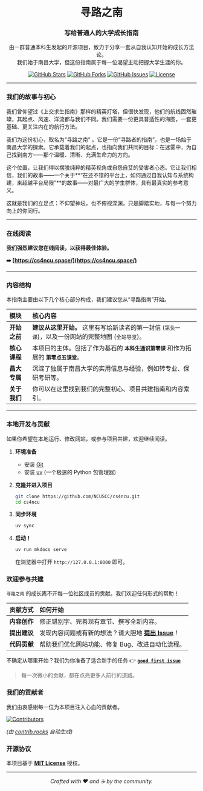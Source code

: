 <div align="center">

  <!-- Logo for 寻路之南 can be placed here once designed -->
  <!-- <img src="docs/assets/logo.png" alt="寻路之南 Logo" width="150"/> -->

  # 寻路之南
  ### 写给普通人的大学成长指南

  由一群普通本科生发起的开源项目，致力于分享一套从自我认知开始的成长方法论。<br>我们始于南昌大学，但这份指南属于每一位渴望主动把握大学生涯的你。

  [![GitHub Stars](https://img.shields.io/github/stars/NCUSCC/cs4ncu.svg?style=flat-square)](https://github.com/NCUSCC/cs4ncu/stargazers)
  [![GitHub Forks](https://img.shields.io/github/forks/NCUSCC/cs4ncu.svg?style=flat-square)](https://github.com/NCUSCC/cs4ncu/network/members)
  [![GitHub Issues](https://img.shields.io/github/issues/NCUSCC/cs4ncu.svg?style=flat-square)](https://github.com/NCUSCC/cs4ncu/issues)
  [![License](https://img.shields.io/badge/license-MIT-blue.svg?style=flat-square)](/LICENSE)

</div>

---

### 我们的故事与初心

我们曾仰望过《上交求生指南》那样的精英灯塔，但很快发现，他们的航线固然璀璨，其起点、风速、洋流都与我们不同。我们需要一份更具普适性的海图，一套更基础、更关注内在的航行方法。

我们为这份初心，取名为“寻路之南” 。它是一份“寻路者的指南”，也是一场始于南昌大学的探索。它承载着我们的起点，也指向我们共同的目标：在迷雾中，为自己找到南方——那个温暖、清晰、充满生命力的方向。

这个位置，让我们得以摆脱纯粹的精英视角或自怨自艾的受害者心态。它让我们相信，我们的故事——一个关于**“在还不错的平台上，如何通过自我认知与系统构建，来超越平台局限”**的故事——对最广大的学生群体，具有最真实的参考意义。

这就是我们的立足点：不仰望神坛，也不俯视深渊，只是脚踏实地，与每一个努力向上的你同行。

---

### 在线阅读

**我们强烈建议您在线阅读，以获得最佳体验。**

**➡️ [https://cs4ncu.space/](https://cs4ncu.space/)**

---

### 内容结构

本指南主要由以下几个核心部分构成，我们建议您从“寻路指南”开始。

| 模块 | 核心内容 |
| :--- | :--- |
| **开始之前** | **建议从这里开始。** 这里有写给新读者的第一封信 (`第负一课`)，以及一份网站的完整地图 (`全站导览`)。|
| **核心课程** | 本项目的主体。包括了作为基石的 **`本科生通识第零课`** 和作为拓展的 **`第零点五课堂`**。 |
| **昌大专属** | 沉淀了独属于南昌大学的实用信息与经验，例如转专业、保研考研等。 |
| **关于我们** | 你可以在这里找到我们的完整初心、项目共建指南和内容索引。 |

---

### 本地开发与贡献

如果你希望在本地运行、修改网站，或参与项目共建，欢迎继续阅读。

1.  **环境准备**
    *   安装 [Git](https://git-scm.com/)
    *   安装 [uv](https://github.com/astral-sh/uv#installation) (一个极速的 Python 包管理器)

2.  **克隆并进入项目**
    ```bash
    git clone https://github.com/NCUSCC/cs4ncu.git
    cd cs4ncu
    ```

3.  **同步环境**
    ```bash
    uv sync
    ```

4.  **启动！**
    ```bash
    uv run mkdocs serve
    ```
    在浏览器中打开 `http://127.0.0.1:8000` 即可。

### 欢迎参与共建

`寻路之南` 的成长离不开每一位社区成员的贡献。我们欢迎任何形式的帮助！

| 贡献方式 | 如何开始 |
| :--- | :--- |
| **内容创作** | 修正错别字、完善现有章节、撰写全新内容。 |
| **提出建议** | 发现内容问题或有新的想法？请大胆地 [**提出 Issue**](https://github.com/NCUSCC/cs4ncu/issues/new/choose)！ |
| **代码贡献** | 帮助我们优化网站功能、修复 Bug、改进自动化流程。 |

不确定从哪里开始？我们为你准备了适合新手的任务 👉 [**`good first issue`**](https://github.com/NCUSCC/cs4ncu/labels/good%20first%20issue)

> 每一次微小的贡献，都在点亮更多人前行的道路。

### 我们的贡献者

我们由衷感谢每一位为本项目注入心血的贡献者。

<a href="https://github.com/NCUSCC/cs4ncu/graphs/contributors">
  <img src="https://contrib.rocks/image?repo=NCUSCC/cs4ncu" alt="Contributors" />
</a>

*(由 [contrib.rocks](https://contrib.rocks) 自动生成)*

### 开源协议

本项目基于 [**MIT License**](./LICENSE) 授权。

---

<div align="center">

*Crafted with ❤️ and ☕ by the community.*

</div>